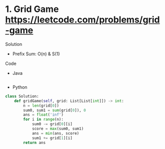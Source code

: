 # 1. Grid Game https://leetcode.com/problems/grid-game

Solution

- Prefix Sum: O(n) & S(1)

Code

- Java

```java

```

- Python

```python
class Solution:
    def gridGame(self, grid: List[List[int]]) -> int:
        n = len(grid[0])
        sum0, sum1 = sum(grid[0]), 0
        ans = float('inf')
        for i in range(n):
            sum0 -= grid[0][i]
            score = max(sum0, sum1)
            ans = min(ans, score)
            sum1 += grid[1][i]
        return ans
```
